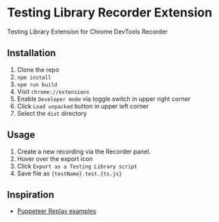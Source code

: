 # Testing Library Recorder Extension

Testing Library Extension for Chrome DevTools Recorder

## Installation

1. Clone the repo
2. `npm install`
3. `npm run build`
4. Visit `chrome://extensions`
5. Enable `Developer mode` via toggle switch in upper right corner
6. Click `Load unpacked` button in upper left corner
7. Select the `dist` directory

## Usage

1. Create a new recording via the Recorder panel.
2. Hover over the export icon
3. Click `Export as a Testing Library script`
4. Save file as `{testName}.test.{ts.js}`

## Inspiration

- [Puppeteer Replay examples](https://github.com/puppeteer/replay/tree/main/examples)
